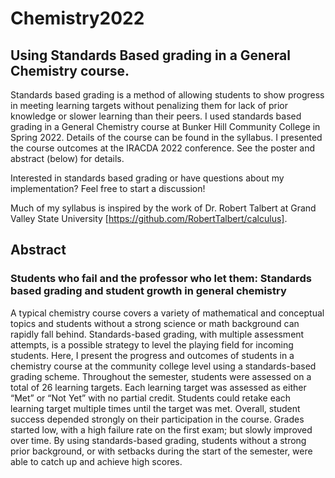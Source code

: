 # Chemistry2022
## Using Standards Based grading in a General Chemistry course.

Standards based grading is a method of allowing students to show progress in meeting learning targets without penalizing them for lack of prior knowledge or slower learning than their peers. I used standards based grading in a General Chemistry course at Bunker Hill Community College in Spring 2022. Details of the course can be found in the syllabus. I presented the course outcomes at the IRACDA 2022 conference. See the poster and abstract (below) for details.

Interested in standards based grading or have questions about my implementation? Feel free to start a discussion!  

Much of my syllabus is inspired by the work of Dr. Robert Talbert at Grand Valley State University [https://github.com/RobertTalbert/calculus].

## Abstract
### Students who fail and the professor who let them: Standards based grading and student growth in general chemistry

A typical chemistry course covers a variety of mathematical and conceptual topics and students without a strong science or math background can rapidly fall behind. Standards-based grading, with multiple assessment attempts, is a possible strategy to level the playing field for incoming students. Here, I present the progress and outcomes of students in a chemistry course at the community college level using a standards-based grading scheme. Throughout the semester, students were assessed on a total of 26 learning targets. Each learning target was assessed as either “Met” or “Not Yet” with no partial credit. Students could retake each learning target multiple times until the target was met. Overall, student success depended strongly on their participation in the course. Grades started low, with a high failure rate on the first exam; but slowly improved over time. By using standards-based grading, students without a strong prior background, or with setbacks during the start of the semester, were able to catch up and achieve high scores.
